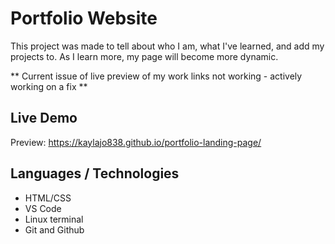 # Portfolio Website
This project was made to tell about who I am, what I've learned, and add my projects to. As I learn more, my page will become more dynamic.

** Current issue of live preview of my work links not working - actively working on a fix **

## Live Demo
Preview: https://kaylajo838.github.io/portfolio-landing-page/

## Languages / Technologies
- HTML/CSS
- VS Code
- Linux terminal
- Git and Github
